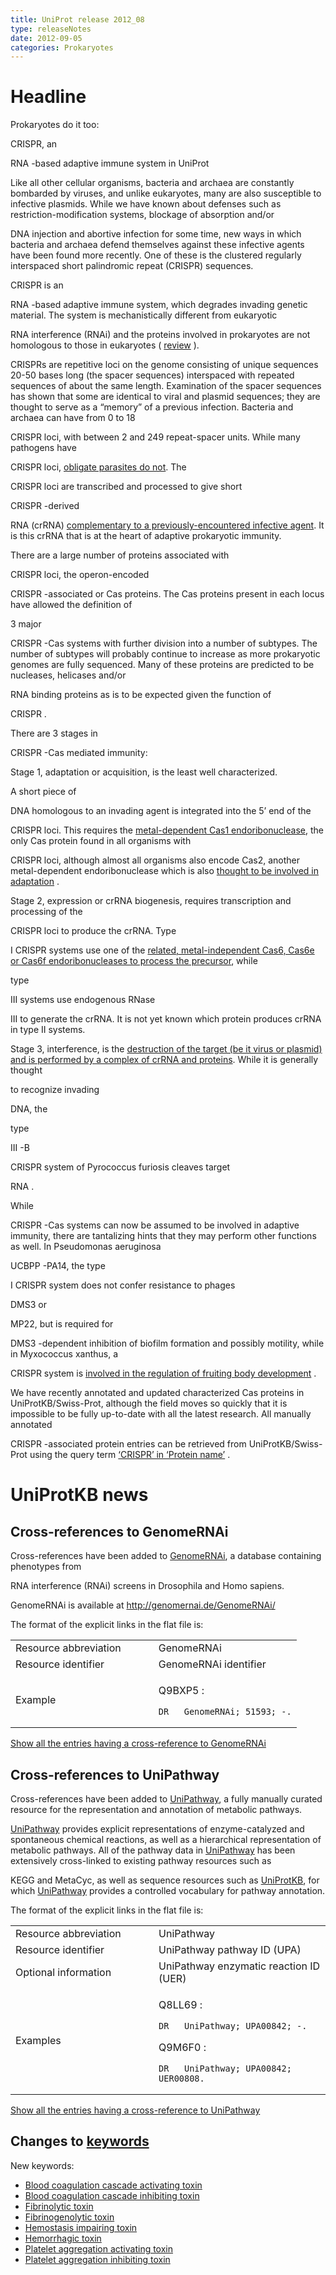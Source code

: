 ```yaml
---
title: UniProt release 2012_08
type: releaseNotes
date: 2012-09-05
categories: Prokaryotes
---
```


# Headline

Prokaryotes do it too:

CRISPR, an

RNA -based adaptive immune system in UniProt

Like all other cellular organisms, bacteria and archaea are constantly bombarded by viruses, and unlike eukaryotes, many are also susceptible to infective plasmids. While we have known about defenses such as restriction-modification systems, blockage of absorption and/or

DNA injection and abortive infection for some time, new ways in which bacteria and archaea defend themselves against these infective agents have been found more recently. One of these is the clustered regularly interspaced short palindromic repeat (CRISPR) sequences.

CRISPR is an

RNA -based adaptive immune system, which degrades invading genetic material. The system is mechanistically different from eukaryotic

RNA interference (RNAi) and the proteins involved in prokaryotes are not homologous to those in eukaryotes ( [review](http://www.ncbi.nlm.nih.gov/pubmed/22337052) ).

CRISPRs are repetitive loci on the genome consisting of unique sequences 20-50 bases long (the spacer sequences) interspaced with repeated sequences of about the same length. Examination of the spacer sequences has shown that some are identical to viral and plasmid sequences; they are thought to serve as a “memory” of a previous infection. Bacteria and archaea can have from 0 to 18

CRISPR loci, with between 2 and 249 repeat-spacer units. While many pathogens have

CRISPR loci, [obligate parasites do not](http://www.ncbi.nlm.nih.gov/pubmed/21552286). The

CRISPR loci are transcribed and processed to give short

CRISPR -derived

RNA (crRNA) [complementary to a previously-encountered infective agent](http://www.ncbi.nlm.nih.gov/pubmed/18703739). It is this crRNA that is at the heart of adaptive prokaryotic immunity.

There are a large number of proteins associated with

CRISPR loci, the operon-encoded

CRISPR -associated or Cas proteins. The Cas proteins present in each locus have allowed the definition of

3 major

CRISPR -Cas systems with further division into a number of subtypes. The number of subtypes will probably continue to increase as more prokaryotic genomes are fully sequenced. Many of these proteins are predicted to be nucleases, helicases and/or

RNA binding proteins as is to be expected given the function of

CRISPR .

There are 3 stages in

CRISPR -Cas mediated immunity:

Stage 1, adaptation or acquisition, is the least well characterized.

A short piece of

DNA homologous to an invading agent is integrated into the 5’ end of the

CRISPR loci. This requires the [metal-dependent Cas1 endoribonuclease](http://www.ncbi.nlm.nih.gov/pubmed/21219465,19427858,19523907), the only Cas protein found in all organisms with

CRISPR loci, although almost all organisms also encode Cas2, another metal-dependent endoribonuclease which is also [thought to be involved in adaptation](http://www.ncbi.nlm.nih.gov/pubmed/21255106) .

Stage 2, expression or crRNA biogenesis, requires transcription and processing of the

CRISPR loci to produce the crRNA. Type

I CRISPR systems use one of the [related, metal-independent Cas6, Cas6e or Cas6f endoribonucleases to process the precursor](http://www.ncbi.nlm.nih.gov/pubmed/18703739,20829488,19141480), while

type

III systems use endogenous RNase

III to generate the crRNA. It is not yet known which protein produces crRNA in type II systems.

Stage 3, interference, is the [destruction of the target (be it virus or plasmid) and is performed by a complex of crRNA and proteins](http://www.ncbi.nlm.nih.gov/pubmed/21938068,22621933,22521690,21507944,21536913). While it is generally thought

to recognize invading

DNA, the

type

III -B

CRISPR system of Pyrococcus furiosis cleaves target

RNA .

While

CRISPR -Cas systems can now be assumed to be involved in adaptive immunity, there are tantalizing hints that they may perform other functions as well. In Pseudomonas aeruginosa

UCBPP -PA14, the type

I CRISPR system does not confer resistance to phages

DMS3 or

MP22, but is required for

DMS3 -dependent inhibition of biofilm formation and possibly motility, while in Myxococcus xanthus, a

CRISPR system is [involved in the regulation of fruiting body development](http://www.ncbi.nlm.nih.gov/pubmed/17369305) .

We have recently annotated and updated characterized Cas proteins in UniProtKB/Swiss-Prot, although the field moves so quickly that it is impossible to be fully up-to-date with all the latest research. All manually annotated

CRISPR -associated protein entries can be retrieved from UniProtKB/Swiss-Prot using the query term [‘CRISPR’ in ‘Protein name’](http://www.uniprot.org/uniprot/?query=name:CRISPR) .

# UniProtKB news

## Cross-references to GenomeRNAi

Cross-references have been added to [GenomeRNAi](http://genomernai.de/GenomeRNAi/), a database containing phenotypes from

RNA interference (RNAi) screens in Drosophila and Homo sapiens.

GenomeRNAi is available at <http://genomernai.de/GenomeRNAi/>

The format of the explicit links in the flat file is:

<table><colgroup><col style="width: 50%" /><col style="width: 50%" /></colgroup><tbody><tr class="odd"><td>Resource abbreviation</td><td>GenomeRNAi</td></tr><tr class="even"><td>Resource identifier</td><td>GenomeRNAi identifier</td></tr><tr class="odd"><td>Example</td><td><p>Q9BXP5 :</p><pre><code>DR   GenomeRNAi; 51593; -.</code></pre></td></tr></tbody></table>

[Show all the entries having a cross-reference to GenomeRNAi](http://www.uniprot.org/uniprot/?query=database%3AGenomeRNAi&sort=score)

## Cross-references to UniPathway

Cross-references have been added to [UniPathway](http://www.unipathway.org/), a fully manually curated resource for the representation and annotation of metabolic pathways.

[UniPathway](http://www.unipathway.org/) provides explicit representations of enzyme-catalyzed and spontaneous chemical reactions, as well as a hierarchical representation of metabolic pathways. All of the pathway data in [UniPathway](http://www.unipathway.org/) has been extensively cross-linked to existing pathway resources such as

KEGG and MetaCyc, as well as sequence resources such as [UniProtKB](http://www.uniprot.org/), for which [UniPathway](http://www.unipathway.org/) provides a controlled vocabulary for pathway annotation.

The format of the explicit links in the flat file is:

<table><colgroup><col style="width: 45%" /><col style="width: 54%" /></colgroup><tbody><tr class="odd"><td>Resource abbreviation</td><td>UniPathway</td></tr><tr class="even"><td>Resource identifier</td><td>UniPathway pathway ID (UPA)</td></tr><tr class="odd"><td>Optional information</td><td>UniPathway enzymatic reaction ID (UER)</td></tr><tr class="even"><td>Examples</td><td><p>Q8LL69 :</p><pre><code>DR   UniPathway; UPA00842; -.</code></pre><p>Q9M6F0 :</p><pre><code>DR   UniPathway; UPA00842; UER00808.</code></pre></td></tr></tbody></table>

[Show all the entries having a cross-reference to UniPathway](http://www.uniprot.org/uniprot/?query=database%3AUniPathway&sort=score)

## Changes to [keywords](https://ftp.uniprot.org/pub/databases/uniprot/current_release/knowledgebase/complete/docs/keywlist)

New keywords:

-   [Blood coagulation cascade activating toxin](http://www.uniprot.org/keywords/KW-1204)
-   [Blood coagulation cascade inhibiting toxin](http://www.uniprot.org/keywords/KW-1203)
-   [Fibrinolytic toxin](http://www.uniprot.org/keywords/KW-1205)
-   [Fibrinogenolytic toxin](http://www.uniprot.org/keywords/KW-1206)
-   [Hemostasis impairing toxin](http://www.uniprot.org/keywords/KW-1199)
-   [Hemorrhagic toxin](http://www.uniprot.org/keywords/KW-1200)
-   [Platelet aggregation activating toxin](http://www.uniprot.org/keywords/KW-1202)
-   [Platelet aggregation inhibiting toxin](http://www.uniprot.org/keywords/KW-1201)
